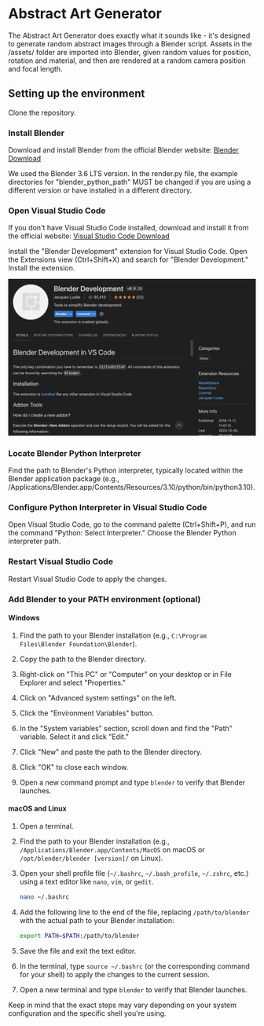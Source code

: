 # Abstract Art Generator

The Abstract Art Generator does exactly what it sounds like - it's designed to generate random abstract images through a Blender script. Assets in the /assets/ folder are imported into Blender, given random values for position, rotation and material, and then are rendered at a random camera position and focal length.

## Setting up the environment

Clone the repository.

### Install Blender

Download and install Blender from the official Blender website: [Blender Download](https://www.blender.org/download/)

We used the Blender 3.6 LTS version. In the render.py file, the example directories for "blender_python_path" MUST be changed if you are using a different version or have installed in a different directory.

### Open Visual Studio Code

If you don't have Visual Studio Code installed, download and install it from the official website: [Visual Studio Code Download](https://code.visualstudio.com/)

Install the "Blender Development" extension for Visual Studio Code. Open the Extensions view (Ctrl+Shift+X) and search for "Blender Development." Install the extension.

![Blender Development Extension](images/extension.png)

### Locate Blender Python Interpreter

Find the path to Blender's Python interpreter, typically located within the Blender application package (e.g., /Applications/Blender.app/Contents/Resources/3.10/python/bin/python3.10).

### Configure Python Interpreter in Visual Studio Code

Open Visual Studio Code, go to the command palette (Ctrl+Shift+P), and run the command "Python: Select Interpreter." Choose the Blender Python interpreter path.

### Restart Visual Studio Code

Restart Visual Studio Code to apply the changes.

### Add Blender to your PATH environment (optional)

#### Windows

1. Find the path to your Blender installation (e.g., `C:\Program Files\Blender Foundation\Blender`).

2. Copy the path to the Blender directory.

3. Right-click on "This PC" or "Computer" on your desktop or in File Explorer and select "Properties."

4. Click on "Advanced system settings" on the left.

5. Click the "Environment Variables" button.

6. In the "System variables" section, scroll down and find the "Path" variable. Select it and click "Edit."

7. Click "New" and paste the path to the Blender directory.

8. Click "OK" to close each window.

9. Open a new command prompt and type `blender` to verify that Blender launches.

#### macOS and Linux

1. Open a terminal.

2. Find the path to your Blender installation (e.g., `/Applications/Blender.app/Contents/MacOS` on macOS or `/opt/blender/blender [version]/` on Linux).

3. Open your shell profile file (`~/.bashrc`, `~/.bash_profile`, `~/.zshrc`, etc.) using a text editor like `nano`, `vim`, or `gedit`.

   ```bash
   nano ~/.bashrc
   ```

4. Add the following line to the end of the file, replacing `/path/to/blender` with the actual path to your Blender installation:

   ```bash
   export PATH=$PATH:/path/to/blender
   ```

5. Save the file and exit the text editor.

6. In the terminal, type `source ~/.bashrc` (or the corresponding command for your shell) to apply the changes to the current session.

7. Open a new terminal and type `blender` to verify that Blender launches.

Keep in mind that the exact steps may vary depending on your system configuration and the specific shell you're using.
